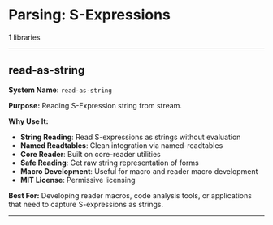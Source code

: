 # Parsing: S-Expressions

1 libraries

---

## read-as-string

**System Name:** `read-as-string`

**Purpose:** Reading S-Expression string from stream.

**Why Use It:**
- **String Reading**: Read S-expressions as strings without evaluation
- **Named Readtables**: Clean integration via named-readtables
- **Core Reader**: Built on core-reader utilities
- **Safe Reading**: Get raw string representation of forms
- **Macro Development**: Useful for macro and reader macro development
- **MIT License**: Permissive licensing

**Best For:** Developing reader macros, code analysis tools, or applications that need to capture S-expressions as strings.

---


